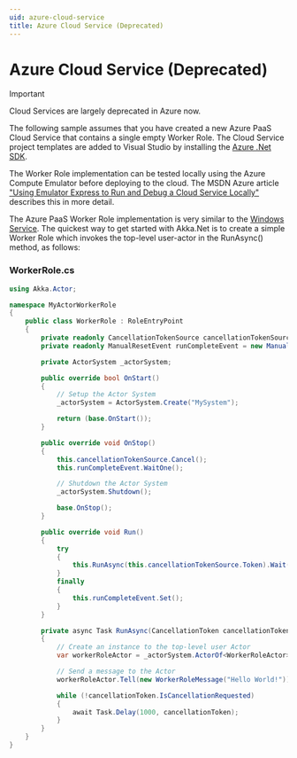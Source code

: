 ```yaml
---
uid: azure-cloud-service
title: Azure Cloud Service (Deprecated)
---
```


# Azure Cloud Service (Deprecated)

> [!IMPORTANT]
> Cloud Services are largely deprecated in Azure now.

The following sample assumes that you have created a new Azure PaaS Cloud Service that contains a single
empty Worker Role. The Cloud Service project templates are added to Visual Studio by installing the
[Azure .Net SDK](http://azure.microsoft.com/en-gb/downloads/).

The Worker Role implementation can be tested locally using the Azure Compute Emulator before deploying to the cloud. The MSDN Azure article ["Using Emulator Express to Run and Debug a Cloud Service Locally"](https://msdn.microsoft.com/en-us/library/azure/dn339018.aspx) describes this in more detail.

The Azure PaaS Worker Role implementation is very similar to the [Windows Service](xref:windows-service).
The quickest way to get started with Akka.Net is to create a simple Worker Role which invokes the top-level
user-actor in the RunAsync() method, as follows:

### WorkerRole.cs

```csharp
using Akka.Actor;

namespace MyActorWorkerRole
{
    public class WorkerRole : RoleEntryPoint
    {
        private readonly CancellationTokenSource cancellationTokenSource = new CancellationTokenSource();
        private readonly ManualResetEvent runCompleteEvent = new ManualResetEvent(false);

        private ActorSystem _actorSystem;

        public override bool OnStart()
        {
            // Setup the Actor System
            _actorSystem = ActorSystem.Create("MySystem");

            return (base.OnStart());
        }

        public override void OnStop()
        {
            this.cancellationTokenSource.Cancel();
            this.runCompleteEvent.WaitOne();

            // Shutdown the Actor System
            _actorSystem.Shutdown();

            base.OnStop();
        }

        public override void Run()
        {
            try
            {
                this.RunAsync(this.cancellationTokenSource.Token).Wait();
            }
            finally
            {
                this.runCompleteEvent.Set();
            }
        }

        private async Task RunAsync(CancellationToken cancellationToken)
        {
            // Create an instance to the top-level user Actor
            var workerRoleActor = _actorSystem.ActorOf<WorkerRoleActor>("WorkerRole");

            // Send a message to the Actor
            workerRoleActor.Tell(new WorkerRoleMessage("Hello World!"));

            while (!cancellationToken.IsCancellationRequested)
            {
                await Task.Delay(1000, cancellationToken);
            }
        }
    }
}
```
